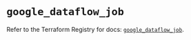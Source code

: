 # `google_dataflow_job`

Refer to the Terraform Registry for docs: [`google_dataflow_job`](https://registry.terraform.io/providers/hashicorp/google/6.10.0/docs/resources/dataflow_job).
